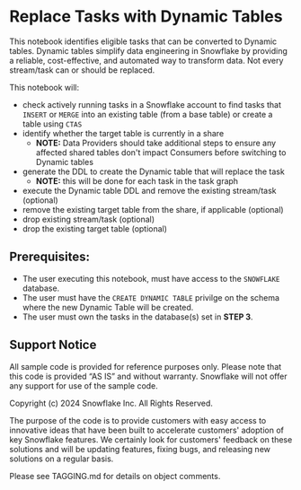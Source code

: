 # Replace Tasks with Dynamic Tables

This notebook identifies eligible tasks that can be converted to Dynamic tables.  Dynamic tables simplify data engineering in Snowflake by providing a reliable, cost-effective, and automated way to transform data. Not every stream/task can or should be replaced.  

This notebook will:
- check actively running tasks in a Snowflake account to find tasks that `INSERT` or `MERGE` into an existing table (from a base table) or create a table using `CTAS`
- identify whether the target table is currently in a share
    - **NOTE:** Data Providers should take additional steps to ensure any affected shared tables don't impact Consumers before switching to Dynamic tables
- generate the DDL to create the Dynamic table that will replace the task
    - **NOTE:** this will be done for each task in the task graph
- execute the Dynamic table DDL and remove the existing stream/task (optional)
- remove the existing target table from the share, if applicable (optional)
- drop existing stream/task (optional)
- drop the existing target table (optional)

## Prerequisites:

- The user executing this notebook, must have access to the `SNOWFLAKE` database.
- The user must have the `CREATE DYNAMIC TABLE` privilge on the schema where the new Dynamic Table will be created.
- The user must own the tasks in the database(s) set in **STEP 3**.

## Support Notice
All sample code is provided for reference purposes only. Please note that this code is provided “AS IS” and without warranty.  Snowflake will not offer any support for use of the sample code.

Copyright (c) 2024 Snowflake Inc. All Rights Reserved.

The purpose of the code is to provide customers with easy access to innovative ideas that have been built to accelerate customers' adoption of key Snowflake features.  We certainly look for customers' feedback on these solutions and will be updating features, fixing bugs, and releasing new solutions on a regular basis.

Please see TAGGING.md for details on object comments.